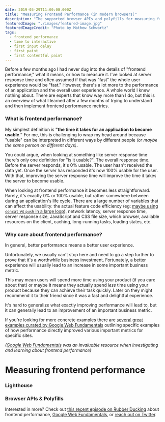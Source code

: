 ```yaml
---
date: 2019-05-29T11:00:00.000Z
title: "Measuring Frontend Performance (in modern browsers)"
description: "The supported browser APIs and polyfills for measuring frontend performance."
featuredImage: "./images/featured-image.jpg"
featuredImageCredit: "Photo by Mathew Schwartz"
tags:
  - frontend performance
  - time to interactive
  - first input delay
  - first paint
  - first contentful paint
---
```


Before a few months ago I had never dug into the details of "frontend
performance," what it means, or how to measure it. I've looked at server
response time and often assumed if that was "fast" the whole user experience
would be "fast." However, there's a lot more to the performance of an application
and the overall user experience. A whole world I knew nothing about. There are
experts that know way more than I do, but this is an overview of what I learned
after a few months of trying to understand and then implement frontend
performance metrics.

### What is frontend performance?

My simplest definition is **"the time it takes for an application to become
usable."** For me, this is challenging to wrap my head around because "usable"
can be interpreted in different ways by different people _(or maybe the same
person on different days)_.

You could argue, when looking at something like server response time there's
only one definition for "is it usable?". The overall response time. Before the
server responds, it's 0% usable. The user hasn't received the data yet. Once
the server has responded it's now 100% usable for the user. With that, improving the
server response time will improve the time it takes the server to
become usable.

When looking at frontend performance it becomes less straightforward. Rarely, it's
exactly 0% or 100% usable, but rather somewhere between during an application's
life cycle. There are a large number of variables
that can affect the usability: the actual feature code efficiency (eg:
[maybe using `concat` vs `push` in a large loop](https://dev.to/uilicious/javascript-array-push-is-945x-faster-than-array-concat-1oki)),
network latency, server response time, server response size, JavaScript and CSS
file size, which browser, available resources on the client, caching,
long-running tasks, loading states, etc.

### Why care about frontend performance?

In general, better performance means a better user experience.

Unfortunately, we usually can't stop here and need to go a step further to
prove that it's a worthwhile business investment. Fortunately, a better
experience will usually lead to an increase in some important business metric.

This may mean users will spend more time using your product (if you care about
that) or maybe it means they actually spend _less_ time using your product
because they can achieve their task quickly. Later on they might recommend it to
their friend since it was a fast and delightful experience.

It's hard to generalize what exactly improving performance will lead to, but
it can generally lead to an improvement of an important business metric.

If you're looking for more concrete examples there are
[several great examples curated by Google Web Fundamentals](https://developers.google.com/web/fundamentals/performance/why-performance-matters/#performance_is_about_improving_conversions)
outlining specific examples of how performance directly improved various
important metrics for specific sites.

_([Google Web Fundamentals](https://developers.google.com/web/fundamentals/)
was an invaluable resource when investigating and learning about frontend performance)_

# Measuring frontend performance

### Lighthouse

### Browser APIs & Polyfills

Interested in more? Check out [this recent episode on Rubber Ducking](https://rubberducking.fm/15)
about frontend performance, [Google Web Fundamentals](https://developers.google.com/web/fundamentals/),
or [reach out on Twitter](https://twitter.com/spencerskovy).
